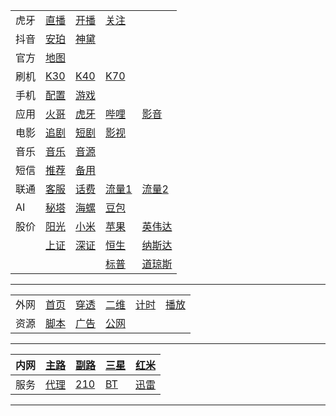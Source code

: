 ||||||
|-|-|-|-|-|
|虎牙|[直播](https://m.huya.com/huaweimei)|[开播](https://i.huya.com/index.php?m=ProfileSetting#ktylts)|[关注](https://www.huya.com/myfollow)||
|抖音|[安珀](https://live.douyin.com/356402078496)|[神黛](https://live.douyin.com/588307360871)|||
|官方|[地图](https://guangdong.tianditu.gov.cn/)||||
|刷机|[K30](https://xiaomirom.com/rom/redmi-k30-5g-redmi-k30i-5g-picasso-china-fastboot-recovery-rom/)|[K40](https://xiaomirom.com/rom/redmi-k40s-munch-china-fastboot-recovery-rom/)|[K70](https://xiaomirom.com/rom/redmi-k70e-poco-x6-pro-5g-duchamp-china-fastboot-recovery-rom/)||
|手机|[配置](/web/?uri=/md/miui.md)|[游戏](/web/?uri=/md/game.md)||
|应用|[火哥](https://www.firepx.com/)|[虎牙](https://www.firepx.com/app/android-huaya-google-play/)|[哔哩](https://www.firepx.com/app/bilibili-google-play-and-other-version/)|[影音](https://www.firepx.com/app/qqplayer-last-version/)|
|电影|[追剧](https://m.zjuys.com/)|[短剧](https://www.duanjuwang.cc/)|[影视](/web/?uri=/md/av.md)||
|音乐|[音乐](https://github.com/maotoumao/MusicFree/releases)|[音源](https://raw.niuma666bet.buzz/Huibq/keep-alive/master/Music_Free/myPlugins.json)|||
|短信|[推荐](https://onlinesim.io/zh)|[备用](https://www.yunjiema.top)|
|联通|[客服](tel:10010)|[话费](sms:10010?body=hf)|[流量1](sms:10010?body=cxll)|[流量2](sms:10010?body=2082)|
|AI|[秘塔](https://metaso.cn)|[海螺](https://hailuoai.com)|[豆包](https://www.doubao.com)||
|股价|[阳光](https://www.msn.cn/zh-cn/money/stockdetails/fi-adei2w)|[小米](https://www.msn.cn/zh-cn/money/stockdetails/fi-bgnyp2)|[苹果](https://www.msn.cn/zh-cn/money/stockdetails/fi-a1mou2)|[英伟达](https://www.msn.cn/zh-cn/money/stockdetails/fi-a1yv52)|
||[上证](https://www.msn.cn/zh-cn/money/indexdetails/000001-cn-index/fi-adfh77)|[深证](https://www.msn.cn/zh-cn/money/watchlist?id=adg1m7)|[恒生](https://www.msn.cn/zh-cn/money/watchlist?id=ah7etc)|[纳斯达](https://www.msn.cn/zh-cn/money/watchlist?id=a3oxnm)|
||||[标普](https://www.msn.cn/zh-cn/money/watchlist?id=a33k6h)|[道琼斯](https://www.msn.cn/zh-cn/money/watchlist?id=a6qja2)|

---

|||||||
|-|-|-|-|-|-|
|外网|[首页](https://zian.netlify.app/)|[穿透](http://public.freefrp.org:11111/?from=/)|[二维](/web/qrcode.html)|[计时](/web/time.html)|[播放](/web/m3u8.html)|
|资源|[脚本](/js/bing.js)|[广告](/md/adb.html)|[公网](/web/ipv6.html)||

---

|内网|[主路](http://10.0.0.1)|[副路](http://10.0.0.2)|[三星](http://10.0.0.5)|[红米](http://10.0.0.6)|
|-|-|-|-|-|
|服务|[代理](http://5.mm:10086)|[210](http://210.mm)|[BT](http://208.mm)|[迅雷](http://209.mm)|

---